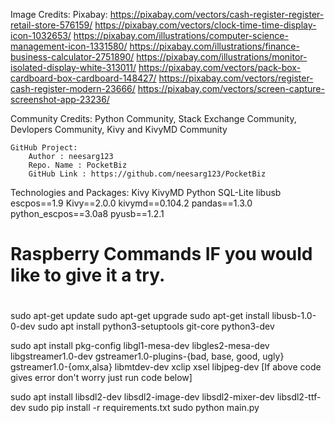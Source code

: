 Image Credits:
    Pixabay:
        https://pixabay.com/vectors/cash-register-register-retail-store-576159/
        https://pixabay.com/vectors/clock-time-time-display-icon-1032653/
        https://pixabay.com/illustrations/computer-science-management-icon-1331580/
        https://pixabay.com/illustrations/finance-business-calculator-2751890/
        https://pixabay.com/illustrations/monitor-isolated-display-white-313011/
        https://pixabay.com/vectors/pack-box-cardboard-box-cardboard-148427/
        https://pixabay.com/vectors/register-cash-register-modern-23666/
        https://pixabay.com/vectors/screen-capture-screenshot-app-23236/


Community Credits:
    Python Community, Stack Exchange Community, Devlopers Community, Kivy and KivyMD Community
    
    GitHub Project:
        Author : neesarg123
        Repo. Name : PocketBiz
        GitHub Link : https://github.com/neesarg123/PocketBiz        


Technologies and Packages:
    Kivy
    KivyMD
    Python
    SQL-Lite
    libusb
    escpos==1.9
    Kivy==2.0.0
    kivymd==0.104.2
    pandas==1.3.0
    python_escpos==3.0a8
    pyusb==1.2.1


# Raspberry Commands IF you would like to give it a try.
# 
sudo apt-get update
sudo apt-get upgrade
sudo apt-get install libusb-1.0-0-dev
sudo apt install python3-setuptools git-core python3-dev

sudo apt install pkg-config libgl1-mesa-dev libgles2-mesa-dev	libgstreamer1.0-dev	gstreamer1.0-plugins-{bad, base, good, ugly}	gstreamer1.0-{omx,alsa} libmtdev-dev	xclip xsel libjpeg-dev
[If above code gives error don't worry just run code below]

sudo apt install libsdl2-dev libsdl2-image-dev libsdl2-mixer-dev libsdl2-ttf-dev
sudo pip install -r requirements.txt
sudo python main.py
  
     

